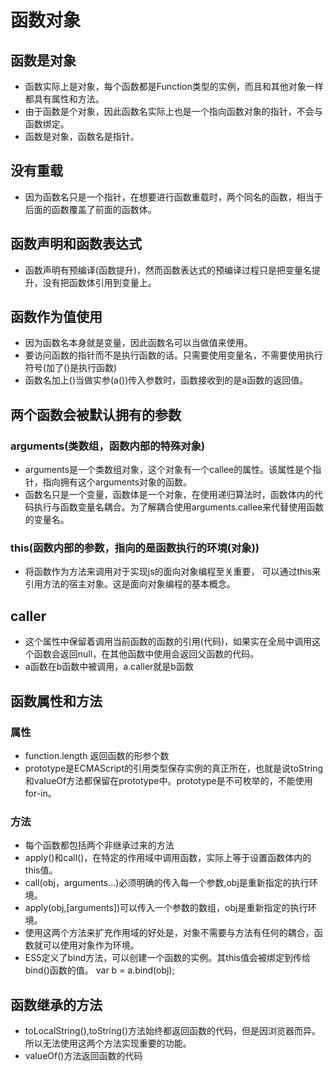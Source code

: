 # 函数对象

## 函数是对象

* 函数实际上是对象，每个函数都是Function类型的实例，而且和其他对象一样都具有属性和方法。
* 由于函数是个对象，因此函数名实际上也是一个指向函数对象的指针，不会与函数绑定。
* 函数是对象，函数名是指针。

## 没有重载

* 因为函数名只是一个指针，在想要进行函数重载时，两个同名的函数，相当于后面的函数覆盖了前面的函数体。

## 函数声明和函数表达式

* 函数声明有预编译(函数提升)，然而函数表达式的预编译过程只是把变量名提升，没有把函数体引用到变量上。

## 函数作为值使用

* 因为函数名本身就是变量，因此函数名可以当做值来使用。
* 要访问函数的指针而不是执行函数的话。只需要使用变量名，不需要使用执行符号(加了()是执行函数)
* 函数名加上()当做实参(a())传入参数时，函数接收到的是a函数的返回值。

## 两个函数会被默认拥有的参数

### arguments(类数组，函数内部的特殊对象)

* arguments是一个类数组对象，这个对象有一个callee的属性。该属性是个指针，指向拥有这个arguments对象的函数。
* 函数名只是一个变量，函数体是一个对象，在使用递归算法时，函数体内的代码执行与函数变量名耦合。为了解耦合使用arguments.callee来代替使用函数的变量名。

### this(函数内部的参数，指向的是函数执行的环境(对象))

* 将函数作为方法来调用对于实现js的面向对象编程至关重要， 可以通过this来引用方法的宿主对象。这是面向对象编程的基本概念。

## caller

* 这个属性中保留着调用当前函数的函数的引用(代码)，如果实在全局中调用这个函数会返回null，在其他函数中使用会返回父函数的代码。
* a函数在b函数中被调用，a.caller就是b函数

## 函数属性和方法

### 属性

* function.length 返回函数的形参个数
* prototype是ECMAScript的引用类型保存实例的真正所在，也就是说toString和valueOf方法都保留在prototype中。prototype是不可枚举的，不能使用for-in。

### 方法

* 每个函数都包括两个非继承过来的方法
* apply()和call()，在特定的作用域中调用函数，实际上等于设置函数体内的this值。
* call(obj，arguments...)必须明确的传入每一个参数,obj是重新指定的执行环境。
* apply(obj,[arguments])可以传入一个参数的数组，obj是重新指定的执行环境。
* 使用这两个方法来扩充作用域的好处是，对象不需要与方法有任何的耦合，函数就可以使用对象作为环境。
* ES5定义了bind方法，可以创建一个函数的实例。其this值会被绑定到传给bind()函数的值。 var b = a.bind(obj);

## 函数继承的方法

* toLocalString(),toString()方法始终都返回函数的代码，但是因浏览器而异。所以无法使用这两个方法实现重要的功能。
* valueOf()方法返回函数的代码